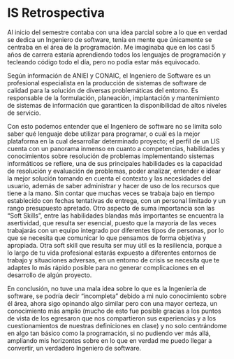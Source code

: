 # IS Retrospectiva
Al inicio del semestre contaba con una idea parcial sobre a lo que en verdad se dedica un Ingeniero de software, tenía en mente que únicamente se centraba en el área de la programación. Me imaginaba que en los casi 5 años de carrera estaría aprendiendo todos los lenguajes de programación y tecleando código todo el día, pero no podía estar más equivocado.

Según información de ANIEI y CONAIC, el Ingeniero de Software es un profesional especialista en la producción de sistemas de software de calidad para la solución de diversas problemáticas del entorno. Es responsable de la formulación, planeación, implantación y mantenimiento de sistemas de información que garanticen la disponibilidad de altos niveles de servicio.

Con esto podemos entender que el Ingeniero de software no se limita solo saber qué lenguaje debe utilizar para programar, o cuál es la mejor plataforma en la cual desarrollar determinado proyecto; el perfil de un LIS cuenta con un panorama inmenso en cuanto a competencias, habilidades y conocimientos sobre resolución de problemas implementando sistemas informáticos se refiere, una de sus principales habilidades es la capacidad de resolución y evaluación de problemas, poder analizar, entender e idear la mejor solución tomando en cuenta el contexto y las necesidades del usuario, además de saber administrar y hacer de uso de los recursos que tiene a la mano. Sin contar que muchas veces se trabaja bajo en tiempo establecido con fechas tentativas de entrega, con un personal limitado y un rango presupuesto apretado. Otro aspecto de suma importancia son las “Soft Skills”, entre las habilidades blandas más importantes se encuentra la asertividad, que resulta ser esencial, puesto que la mayoría de las veces trabajarás con un equipo integrado por diferentes tipos de personas, por lo que se necesita que comunicar lo que pensamos de forma objetiva y apropiada. Otra soft skill que resulta ser muy útil es la resiliencia, porque a lo largo de tu vida profesional estarás expuesto a diferentes entornos de trabajo y situaciones adversas, en un entorno de crisis se necesita que te adaptes lo más rápido posible para no generar complicaciones en el desarrollo de algún proyecto.

En conclusión, no tuve una mala idea sobre lo que es la Ingeniería de software, se podría decir “incompleta” debido a mi nulo conocimiento sobre él área, ahora sigo opinando algo similar pero con una mayor certeza, un conocimiento más amplio (mucho de esto fue posible gracias a los puntos de vista de los egresaron que nos compartieron sus experiencias y a los cuestionamientos de nuestras definiciones en clase) y no solo centrándome en algo tan básico como la programación, si no pudiendo ver más allá, ampliando mis horizontes sobre en lo que en verdad me puedo llegar a convertir, un verdadero Ingeniero de software.
